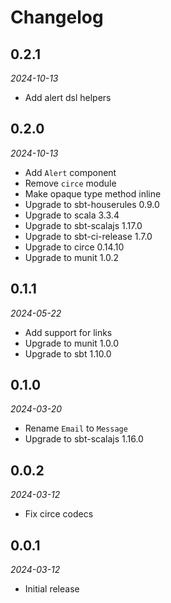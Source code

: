 # Changelog

## 0.2.1

_2024-10-13_

- Add alert dsl helpers

## 0.2.0

_2024-10-13_

- Add `Alert` component
- Remove `circe` module
- Make opaque type method inline
- Upgrade to sbt-houserules 0.9.0
- Upgrade to scala 3.3.4
- Upgrade to sbt-scalajs 1.17.0
- Upgrade to sbt-ci-release 1.7.0
- Upgrade to circe 0.14.10
- Upgrade to munit 1.0.2

## 0.1.1

_2024-05-22_

- Add support for links
- Upgrade to munit 1.0.0
- Upgrade to sbt 1.10.0

## 0.1.0

_2024-03-20_

- Rename `Email` to `Message`
- Upgrade to sbt-scalajs 1.16.0

## 0.0.2

_2024-03-12_

- Fix circe codecs

## 0.0.1

_2024-03-12_

- Initial release
